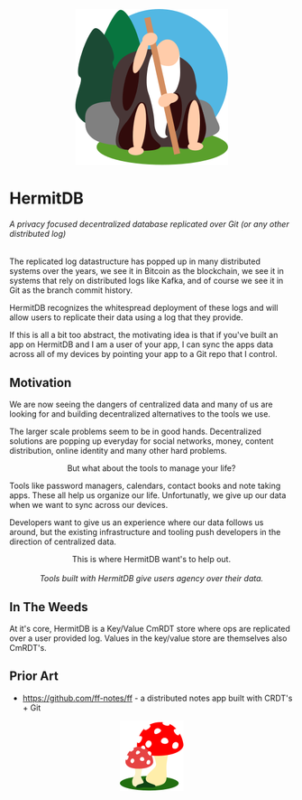 <p align="center">
  <img src="art/george.svg"></img>
</p>

# HermitDB

######  A privacy focused decentralized database replicated over Git (or any other distributed log)

The replicated log datastructure has popped up in many distributed systems over the years, we see it in Bitcoin as the blockchain, we see it in systems that rely on distributed logs like Kafka, and of course we see it in Git as the branch commit history.

HermitDB recognizes the whitespread deployment of these logs and will allow users to replicate their data using a log that they provide.

If this is all a bit too abstract, the motivating idea is that if you've built an app on HermitDB and I am a user of your app, I can sync the apps data across all of my devices by pointing your app to a Git repo that I control.


## Motivation

We are now seeing the dangers of centralized data and many of us are looking for and building decentralized alternatives to the tools we use.

The larger scale problems seem to be in good hands. Decentralized solutions are popping up everyday for social networks, money, content distribution, online identity and many other hard problems.

<p align="center">
	But what about the tools to manage your life?
</p>

Tools like password managers, calendars, contact books and note taking apps. These all help us organize our life. Unfortunatly, we give up our data when we want to sync across our devices.

Developers want to give us an experience where our data follows us around, but the existing infrastructure and tooling push developers in the direction of centralized data.
<p align="center">
	This is where HermitDB want's to help out.
	<br>
	<br>
	<i>Tools built with HermitDB give users agency over their data.</i>
</p>
	
## In The Weeds

At it's core, HermitDB is a Key/Value CmRDT store where ops are replicated over a user provided log. Values in the key/value store are themselves also CmRDT's.

## Prior Art

- https://github.com/ff-notes/ff - a distributed notes app built with CRDT's + Git

<p align="center">
  <img src="art/amanita.svg"></img>
</p>
